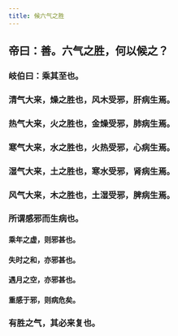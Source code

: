 ```yaml
---
title: 候六气之胜
---
```


## 帝曰：善。六气之胜，何以候之？
### 岐伯曰：乘其至也。
### 清气大来，燥之胜也，风木受邪，肝病生焉。
### 热气大来，火之胜也，金燥受邪，肺病生焉。
### 寒气大来，水之胜也，火热受邪，心病生焉。
### 湿气大来，土之胜也，寒水受邪，肾病生焉。
### 风气大来，木之胜也，土湿受邪，脾病生焉。
### 所谓感邪而生病也。
#### 乘年之虚，则邪甚也。
#### 失时之和，亦邪甚也。
#### 遇月之空，亦邪甚也。
#### 重感于邪，则病危矣。
### 有胜之气，其必来复也。
